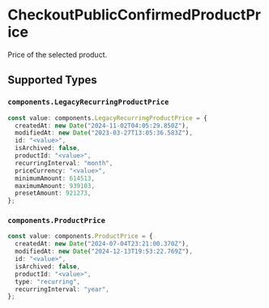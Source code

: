# CheckoutPublicConfirmedProductPrice

Price of the selected product.


## Supported Types

### `components.LegacyRecurringProductPrice`

```typescript
const value: components.LegacyRecurringProductPrice = {
  createdAt: new Date("2024-11-02T04:05:29.850Z"),
  modifiedAt: new Date("2023-03-27T13:05:36.583Z"),
  id: "<value>",
  isArchived: false,
  productId: "<value>",
  recurringInterval: "month",
  priceCurrency: "<value>",
  minimumAmount: 614513,
  maximumAmount: 939103,
  presetAmount: 921273,
};
```

### `components.ProductPrice`

```typescript
const value: components.ProductPrice = {
  createdAt: new Date("2024-07-04T23:21:00.370Z"),
  modifiedAt: new Date("2024-12-13T19:53:22.769Z"),
  id: "<value>",
  isArchived: false,
  productId: "<value>",
  type: "recurring",
  recurringInterval: "year",
};
```

